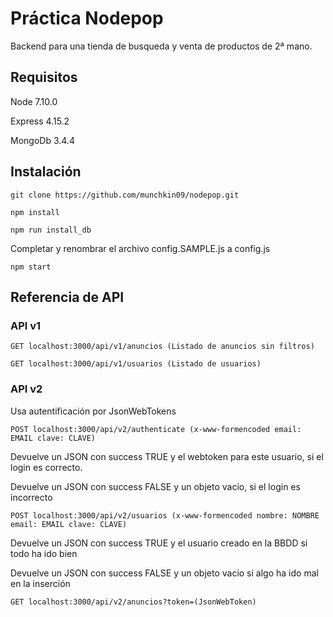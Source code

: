 # Práctica Nodepop

Backend para una tienda de busqueda y venta de productos de 2ª mano.

## Requisitos

Node 7.10.0

Express 4.15.2

MongoDb 3.4.4

## Instalación

```
git clone https://github.com/munchkin09/nodepop.git

npm install

npm run install_db

```

Completar y renombrar el archivo config.SAMPLE.js a config.js

```
npm start

```
## Referencia de API

### API v1

```
GET localhost:3000/api/v1/anuncios (Listado de anuncios sin filtros)
```

```
GET localhost:3000/api/v1/usuarios (Listado de usuarios)
```
### API v2

Usa autentificación por JsonWebTokens

```
POST localhost:3000/api/v2/authenticate (x-www-formencoded email: EMAIL clave: CLAVE)
```

Devuelve un JSON con success TRUE y el webtoken para este usuario, si el login es correcto.

Devuelve un JSON con success FALSE y un objeto vacio, si el login es incorrecto

```
POST localhost:3000/api/v2/usuarios (x-www-formencoded nombre: NOMBRE email: EMAIL clave: CLAVE)
```

Devuelve un JSON con success TRUE y el usuario creado en la BBDD si todo ha ido bien

Devuelve un JSON con success FALSE y un objeto vacio si algo ha ido mal en la inserción

```
GET localhost:3000/api/v2/anuncios?token=(JsonWebToken)
```
